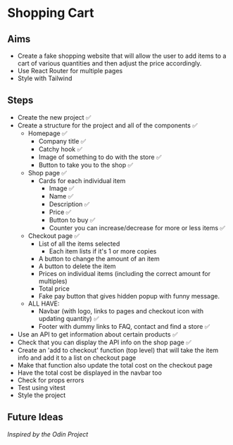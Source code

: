 # Shopping Cart

## Aims

- Create a fake shopping website that will allow the user to add items to a cart of various quantities and then adjust the price accordingly.
- Use React Router for multiple pages
- Style with Tailwind

## Steps

- Create the new project ✅
- Create a structure for the project and all of the components ✅
  - Homepage ✅
    - Company title ✅
    - Catchy hook ✅
    - Image of something to do with the store ✅
    - Button to take you to the shop ✅
  - Shop page ✅
    - Cards for each individual item
      - Image ✅
      - Name ✅
      - Description ✅
      - Price ✅
      - Button to buy ✅
      - Counter you can increase/decrease for more or less items ✅
  - Checkout page ✅
    - List of all the items selected
      - Each item lists if it's 1 or more copies
    - A button to change the amount of an item
    - A button to delete the item
    - Prices on individual items (including the correct amount for multiples)
    - Total price
    - Fake pay button that gives hidden popup with funny message.
  - ALL HAVE:
    - Navbar (with logo, links to pages and checkout icon with updating quantity) ✅
    - Footer with dummy links to FAQ, contact and find a store ✅
- Use an API to get information about certain products ✅
- Check that you can display the API info on the shop page ✅
- Create an 'add to checkout' function (top level) that will take the item info and add it to a list on checkout page
- Make that function also update the total cost on the checkout page
- Have the total cost be displayed in the navbar too
- Check for props errors
- Test using vitest
- Style the project

## Future Ideas

_Inspired by the Odin Project_
